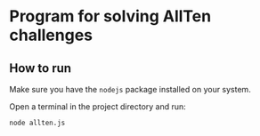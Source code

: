 # Program for solving AllTen challenges

## How to run

Make sure you have the `nodejs` package installed on your system.

Open a terminal in the project directory and run:

```
node allten.js
```
